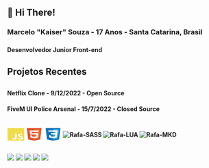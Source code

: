 ## 👋 Hi There! ##

<h3> Marcelo "Kaiser" Souza - 17 Anos - Santa Catarina, Brasil <h3>
<h4> Desenvolvedor Junior Front-end <h4>

<h2> Projetos Recentes <h2>

<h4> Netflix Clone - 9/12/2022 - Open Source <h4>
<h4> FiveM UI Police Arsenal - 15/7/2022 - Closed Source <h4>

<div style="display: inline_block"><br>
  <img align="center" alt="Rafa-Js" height="30" width="40" src="https://raw.githubusercontent.com/devicons/devicon/master/icons/javascript/javascript-plain.svg">
  <img align="center" alt="Rafa-HTML" height="30" width="40" src="https://raw.githubusercontent.com/devicons/devicon/master/icons/html5/html5-original.svg">
  <img align="center" alt="Rafa-CSS" height="30" width="40" src="https://raw.githubusercontent.com/devicons/devicon/master/icons/css3/css3-original.svg">
  <img align="center" alt="Rafa-SASS" height="30" width="70" src="https://img.shields.io/badge/Sass-CC6699?style=for-the-badge&logo=sass&logoColor=white">
  <img align="center" alt="Rafa-LUA" height="30" width="70" src="https://img.shields.io/badge/Lua-2C2D72?style=for-the-badge&logo=lua&logoColor=white">
  <img align="center" alt="Rafa-MKD" height="32" width="75" src="https://img.shields.io/badge/Markdown-000000?style=for-the-badge&logo=markdown&logoColor=white">
  
  
</div>
  
  ##
 
<div> 
  <a href="https://instagram.com/omarceloz" target="_blank"><img src="https://img.shields.io/badge/-Instagram-%23E4405F?style=for-the-badge&logo=instagram&logoColor=white" target="_blank"></a>
 	<a href="https://www.twitch.tv/kaiserz2k" target="_blank"><img src="https://img.shields.io/badge/Twitch-9146FF?style=for-the-badge&logo=twitch&logoColor=white" target="_blank"></a>
 <a href="oMarcelo#4209" target="_blank"><img src="https://img.shields.io/badge/Discord-7289DA?style=for-the-badge&logo=discord&logoColor=white" target="_blank"></a> 
  <a href = "mailto:contato.marcelooficial@gmail.com"><img src="https://img.shields.io/badge/-Gmail-%23333?style=for-the-badge&logo=gmail&logoColor=white" target="_blank"></a>
  <a href="https://www.linkedin.com/in/marcelo-souza-223151232/" target="_blank"><img src="https://img.shields.io/badge/-LinkedIn-%230077B5?style=for-the-badge&logo=linkedin&logoColor=white" target="_blank"></a> 
  
</div>
